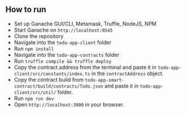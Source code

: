 ## How to run
- Set up Ganache GUI/CLI, Metamask, Truffle, NodeJS, NPM
- Start Ganache on `http://localhost:8545`
- Clone the repository
- Navigate into the `todo-app-client` folder
- Run `npm install`
- Navigate into the `todo-app-contracts` folder
- Run `truffle compile && truffle deploy`
- Copy the contract address from the terminal and paste it in `todo-app-client/src/constants/index.ts` in the `contractAddress` object.
- Copy the contract build from `todo-app-smart-contract/build/contracts/Todo.json` and paste it in `todo-app-client/src/util/` folder.
- Run `npm run dev`
- Open `http://localhost:3000` in your browser.
